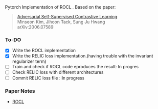 Pytorch Implementation of ROCL . Based on the paper:

  > [Adversarial Self-Supervised Contrastive Learning](https://arxiv.org/abs/2006.07589)\
  > Minseon Kim, Jihoon Tack, Sung Ju Hwang\
  > arXiv:2006.07589


### To-DO
- [x] Write the ROCL implementation
- [x] Write the RELIC loss implementation.(having trouble with the invariant regularizer term)
- [ ] Train and check if  ROCL code eproduces the result: In progres
- [ ] Check RELIC loss with different architectures 
- [ ] Commit RELIC loss file : In progress

### Paper Notes
- [ROCL](https://dramatic-durian-120.notion.site/ICLR-CSS-Robust-Self-supervised-Learning-8e0853e04da74efdb3de27735184d932)
